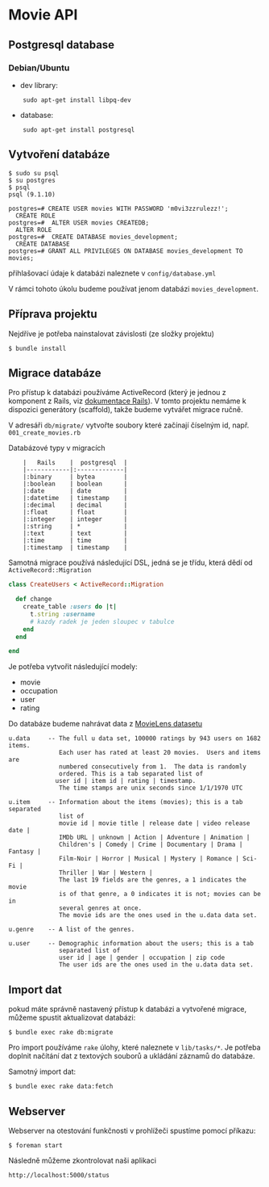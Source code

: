 # Movie API


## Postgresql database

### Debian/Ubuntu

 * dev library:

```
    sudo apt-get install libpq-dev
```

 * database:

```
    sudo apt-get install postgresql
```

## Vytvoření databáze

    $ sudo su psql
    $ su postgres
    $ psql
    psql (9.1.10)

    postgres=# CREATE USER movies WITH PASSWORD 'm0vi3zzrulezz!';
      CREATE ROLE
    postgres=#  ALTER USER movies CREATEDB;
      ALTER ROLE
    postgres=#  CREATE DATABASE movies_development;
      CREATE DATABASE
    postgres=# GRANT ALL PRIVILEGES ON DATABASE movies_development TO movies;

přihlašovací údaje k databázi naleznete v `config/database.yml`

V rámci tohoto úkolu budeme používat jenom databázi `movies_development`.

## Příprava projektu

Nejdříve je potřeba nainstalovat závislosti (ze složky projektu)

    $ bundle install

## Migrace databáze

Pro přístup k databázi používáme ActiveRecord (který je jednou z komponent z Rails, viz [dokumentace Rails](http://guides.rubyonrails.org/active_record_basics.html)). V tomto projektu nemáme k dispozici generátory (scaffold), takže budeme vytvářet migrace ručně.

V adresáři `db/migrate/` vytvořte soubory které začínají číselným id, např. `001_create_movies.rb`


Databázové typy v migracích

        |   Rails    |  postgresql  |
        |------------|:-------------|
        |:binary     | bytea        |
        |:boolean    | boolean      |
        |:date       | date         |
        |:datetime   | timestamp    |
        |:decimal    | decimal      |
        |:float      | float        |
        |:integer    | integer      |
        |:string     | *            |
        |:text       | text         |
        |:time       | time         |
        |:timestamp  | timestamp    |


Samotná migrace používá následující DSL, jedná se je třídu, která dědí od `ActiveRecord::Migration`

```ruby
class CreateUsers < ActiveRecord::Migration

  def change
    create_table :users do |t|
      t.string :username
      # kazdy radek je jeden sloupec v tabulce
    end
  end

end
```

Je potřeba vytvořit následující modely:

  * movie
  * occupation
  * user
  * rating

Do databáze budeme nahrávat data z [MovieLens datasetu](http://files.grouplens.org/datasets/movielens/ml-100k-README.txt)

    u.data     -- The full u data set, 100000 ratings by 943 users on 1682 items.
                  Each user has rated at least 20 movies.  Users and items are
                  numbered consecutively from 1.  The data is randomly
                  ordered. This is a tab separated list of
                 user id | item id | rating | timestamp.
                  The time stamps are unix seconds since 1/1/1970 UTC

    u.item     -- Information about the items (movies); this is a tab separated
                  list of
                  movie id | movie title | release date | video release date |
                  IMDb URL | unknown | Action | Adventure | Animation |
                  Children's | Comedy | Crime | Documentary | Drama | Fantasy |
                  Film-Noir | Horror | Musical | Mystery | Romance | Sci-Fi |
                  Thriller | War | Western |
                  The last 19 fields are the genres, a 1 indicates the movie
                  is of that genre, a 0 indicates it is not; movies can be in
                  several genres at once.
                  The movie ids are the ones used in the u.data data set.

    u.genre    -- A list of the genres.

    u.user     -- Demographic information about the users; this is a tab
                  separated list of
                  user id | age | gender | occupation | zip code
                  The user ids are the ones used in the u.data data set.



## Import dat


pokud máte správně nastavený přístup k databázi a vytvořené migrace, můžeme spustit aktualizovat databázi:

    $ bundle exec rake db:migrate


Pro import používáme `rake` úlohy, které naleznete v `lib/tasks/*`. Je potřeba doplnit načítání dat z textových souborů a ukládání záznamů do databáze.


Samotný import dat:

    $ bundle exec rake data:fetch

## Webserver

Webserver na otestování funkčnosti v prohlížeči spustíme pomocí příkazu:

    $ foreman start

Následně můžeme zkontrolovat naši aplikaci

    http://localhost:5000/status